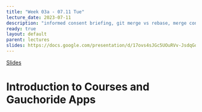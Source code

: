 ```yaml
---
title: "Week 03a - 07.11 Tue"
lecture_date: 2023-07-11
description: "informed consent briefing, git merge vs rebase, merge conflicts, and more"
ready: true
layout: default
parent: lectures
slides: https://docs.google.com/presentation/d/17ovs4sJGc5UOuRVv-JsdqGoKR6wnpW5rpMZY7fxDpXw/edit?usp=sharing
---
```


[Slides]({{page.slides}})



# Introduction to Courses and Gauchoride Apps

